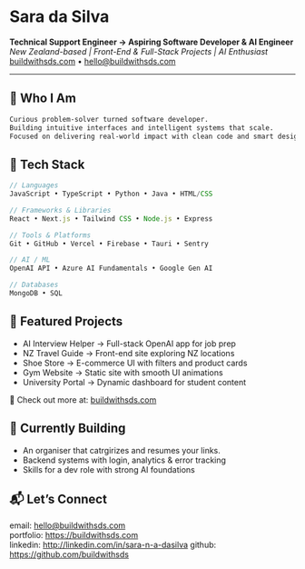 # Sara da Silva  
**Technical Support Engineer → Aspiring Software Developer & AI Engineer**  
_New Zealand-based | Front-End & Full-Stack Projects | AI Enthusiast_  
[buildwithsds.com](https://buildwithsds.com) • hello@buildwithsds.com

---

## 🧠 Who I Am

```txt
Curious problem-solver turned software developer.  
Building intuitive interfaces and intelligent systems that scale.  
Focused on delivering real-world impact with clean code and smart design.
```

## 🔧 Tech Stack

```js
// Languages
JavaScript • TypeScript • Python • Java • HTML/CSS

// Frameworks & Libraries
React • Next.js • Tailwind CSS • Node.js • Express

// Tools & Platforms
Git • GitHub • Vercel • Firebase • Tauri • Sentry

// AI / ML
OpenAI API • Azure AI Fundamentals • Google Gen AI

// Databases
MongoDB • SQL
```

## 🚀 Featured Projects
- AI Interview Helper  →  Full-stack OpenAI app for job prep  
- NZ Travel Guide      →  Front-end site exploring NZ locations  
- Shoe Store           →  E-commerce UI with filters and product cards  
- Gym Website          →  Static site with smooth UI animations  
- University Portal    →  Dynamic dashboard for student content  

🧩 Check out more at: [buildwithsds.com](https://buildwithsds.com)

## 📌 Currently Building
- An organiser that catrgirizes and resumes your links.  
- Backend systems with login, analytics & error tracking  
- Skills for a dev role with strong AI foundations

## 📬 Let’s Connect
email: hello@buildwithsds.com  
portfolio: https://buildwithsds.com  
linkedin: http://linkedin.com/in/sara-n-a-dasilva
github: https://github.com/buildwithsds  
